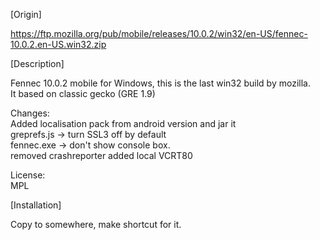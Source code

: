 [Origin]

https://ftp.mozilla.org/pub/mobile/releases/10.0.2/win32/en-US/fennec-10.0.2.en-US.win32.zip


[Description]

Fennec 10.0.2 mobile for Windows, this is the last win32 build by mozilla.  
It based on classic gecko (GRE 1.9)  

Changes:  
Added localisation pack from android version and jar it  
greprefs.js -> turn SSL3 off by default  
fennec.exe -> don't show console box.  
removed crashreporter
added local VCRT80

License:  
MPL  


[Installation]

Copy to somewhere, make shortcut for it.  
 
